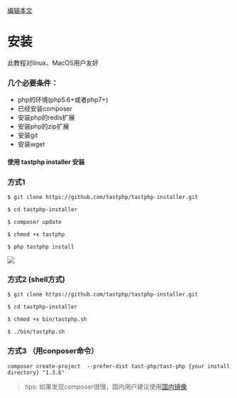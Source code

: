 [编辑本文](https://github.com/tastphp/tastphp-docs/edit/master/zh/kuai-su-ru-men/an-zhuang.md)

# **安装**

此教程对linux、MacOS用户友好

### 几个必要条件：

* php的环境\(php5.6+或者php7+\)
* 已经安装composer
* 安装php的redis扩展
* 安装php的zip扩展
* 安装git
* 安装wget

#### 使用 tastphp installer 安装

### 方式1

```
$ git clone https://github.com/tastphp/tastphp-installer.git

$ cd tastphp-installer

$ composer update

$ chmod +x tastphp

$ php tastphp install
```

<img src="https://github.com/tastphp-lab/assets/blob/master/install/install-screen.gif?raw=true">


### 方式2 (shell方式)

```
$ git clone https://github.com/tastphp/tastphp-installer.git

$ cd tastphp-installer

$ chmod +x bin/tastphp.sh

$ ./bin/tastphp.sh
```

### 方式3 （用conposer命令）

```
composer create-project  --prefer-dist tast-php/tast-php {your install directory} "1.3.6"
```

> tips: 如果发现composer很慢，国内用户建议使用[国内镜像](https://pkg.phpcomposer.com/)



